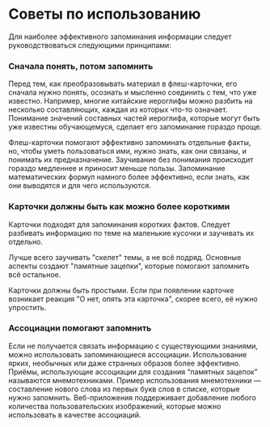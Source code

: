 # Советы по использованию

Для наиболее эффективного запоминания информации следует руководствоваться следующими принципами:

### Сначала понять, потом запомнить

Перед тем, как преобразовывать материал в флеш-карточки, его сначала нужно понять, осознать и мысленно соединить с тем, что уже известно. Например, многие китайские иероглифы можно разбить на несколько составляющих, каждая из которых что-то означает. Понимание значений составных частей иероглифа, которые могут быть уже известны обучающемуся, сделает его запоминание гораздо проще.

Флеш-карточки помогают эффективно запоминать отдельные факты, но, чтобы уметь пользоваться ими, нужно знать, как они связаны, и понимать их предназначение. Заучивание без понимания происходит гораздо медленнее и приносит меньше пользы. Запоминание математических формул намного более эффективно, если знать, как они выводятся и для чего используются.

### Карточки должны быть как можно более короткими

Карточки подходят для запоминания коротких фактов. Следует разбивать информацию по теме на маленькие кусочки и заучивать их отдельно.

Лучше всего заучивать "скелет" темы, а не всё подряд. Основные аспекты создают "памятные зацепки", которые помогают запомнить всё остальное.

Карточки должны быть простыми. Если при появлении карточке возникает реакция "О нет, опять эта карточка", скорее всего, её нужно упростить.

### Ассоциации помогают запомнить

Если не получается связать информацию с существующими знаниями, можно использовать запоминающиеся ассоциации. Использование ярких, необычных или даже странных образов более эффективно. Приёмы, использующие ассоциации для создания “памятных зацепок” называются мнемотехниками. Пример использования мнемотехники — составление нового слова из первых букв слов в списке, которые нужно запомнить. Веб-приложения поддерживает добавление любого количества пользовательских изображений, которые можно использовать в качестве ассоциаций.

